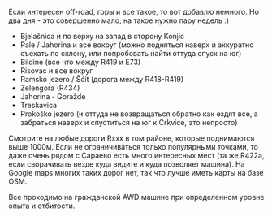 Если интересен off-road, горы и все такое, то вот добавлю немного.
Но два дня - это совершенно мало, на такое нужно пару недель :)

- Bjelašnica и по верху на запад в сторону Konjic
- Pale / Jahorina и все вокруг (можно подняться наверх и аккуратно съехать по склону, или попробовать найти оттуда спуск на юг)
- Bildine (все что между R419 и E73)
- Risovac и все вокруг
- Ramsko jezero / Šćit (дорога между R418-R419)
- Zelengora (R434)
- Jahorina - Goražde
- Treskavica
- Prokoško jezero (и оттуда не возвращаться обратно как ездят все, а забраться наверх и спуститься на юг к Crkvice, это непросто)

Смотрите на любые дороги Rxxx в том районе, которые поднимаются выше 1000м. Если не ограничиваться только популярными точками, то даже очень рядом с Сараево есть много интересных мест (та же R422a, если сворачивать везде куда видите и куда позволяет машина). На Google maps многих таких дорог нет, так что лучше иметь карты на базе OSM.

Все проходимо на гражданской AWD машине при определенном уровне опыта и отбитости.
